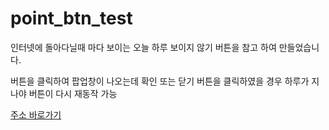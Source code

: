 # point_btn_test
<p>인터넷에 돌아다닐때 마다 보이는 오늘 하루 보이지 않기 버튼을 참고 하여 만들었습니다.</p>
<p>버튼을 클릭하여 팝업창이 나오는데 확인 또는 닫기 버튼을 클릭하였을 경우 하루가 지나야 버튼이 다시 재동작 가능</p>
<a href="http://ttunmill.dothome.co.kr/point_btn_test/cookieTest.html" target="_blank">주소 바로가기</a>
